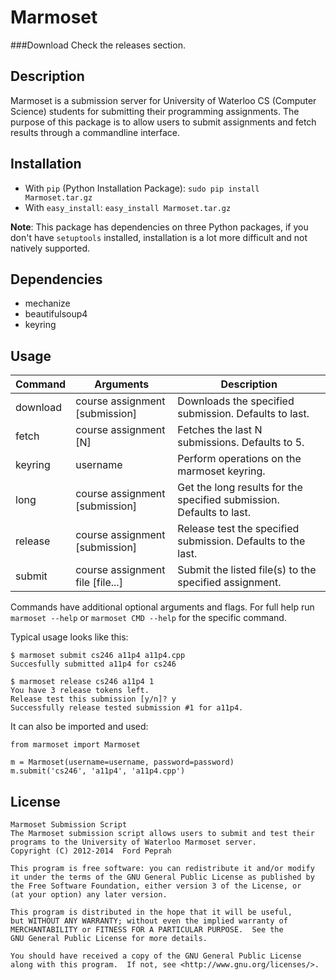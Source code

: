 Marmoset
========
###Download
Check the releases section.


Description
-----------
Marmoset is a submission server for University of Waterloo CS (Computer Science) students for submitting their programming assignments.  The purpose of this package is to allow users to submit assignments and fetch results through a commandline interface.  


Installation
------------
* With `pip` (Python Installation Package): `sudo pip install Marmoset.tar.gz`
* With `easy_install`: `easy_install Marmoset.tar.gz`

**Note**: This package has dependencies on three Python packages, if you don't have `setuptools` installed, installation is a lot more difficult and not natively supported.


Dependencies
------------
* mechanize
* beautifulsoup4
* keyring


Usage
-----

| Command    | Arguments                         | Description                                                           | 
| -----------| --------------------------------- | --------------------------------------------------------------------- |
| download   | course assignment [submission]    | Downloads the specified submission.  Defaults to last.                |
| fetch      | course assignment [N]             | Fetches the last N submissions.  Defaults to 5.                       |
| keyring    | username                          | Perform operations on the marmoset keyring.                           |
| long       | course assignment [submission]    | Get the long results for the specified submission.  Defaults to last. |
| release    | course assignment [submission]    | Release test the specified submission.  Defaults to the last.         |
| submit     | course assignment file [file...]  | Submit the listed file(s) to the specified assignment.                |

Commands have additional optional arguments and flags.  For full help run `marmoset --help` or `marmoset CMD --help` for the specific command.

Typical usage looks like this:

    $ marmoset submit cs246 a11p4 a11p4.cpp
    Succesfully submitted a11p4 for cs246

    $ marmoset release cs246 a11p4 1
    You have 3 release tokens left.
    Release test this submission [y/n]? y
    Successfully release tested submission #1 for a11p4.

It can also be imported and used:

    from marmoset import Marmoset

    m = Marmoset(username=username, password=password)
    m.submit('cs246', 'a11p4', 'a11p4.cpp')


License
-------
    Marmoset Submission Script
    The Marmoset submission script allows users to submit and test their
    programs to the University of Waterloo Marmoset server.
    Copyright (C) 2012-2014  Ford Peprah

    This program is free software: you can redistribute it and/or modify
    it under the terms of the GNU General Public License as published by
    the Free Software Foundation, either version 3 of the License, or
    (at your option) any later version.

    This program is distributed in the hope that it will be useful,
    but WITHOUT ANY WARRANTY; without even the implied warranty of
    MERCHANTABILITY or FITNESS FOR A PARTICULAR PURPOSE.  See the
    GNU General Public License for more details.

    You should have received a copy of the GNU General Public License
    along with this program.  If not, see <http://www.gnu.org/licenses/>.
